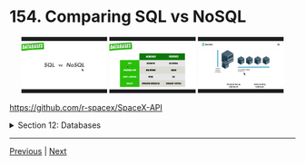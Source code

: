 # 154. Comparing SQL vs NoSQL

<p align="center" >
    <img src="../imags/154_Comparing-SQL-vs-NoSQL.png" width="30%" > 
    <img src="../imags/154_Comparing-SQL-vs-NoSQL_2.png" width="30%" > 
    <img src="../imags/154_Comparing-SQL-vs-NoSQL_3.png" width="30%" > 
</p> 



https://github.com/r-spacex/SpaceX-API

<details>
  <summary> Section 12: Databases </summary>

  - [Codebase: SpaceX-API](../src/s12_SpaceX-API/)

</details>

---

[Previous](./153_Recommended-Path_SQL.md) | [Next](./155_Database-Schemas-%26-Schemaless-Databases.md)